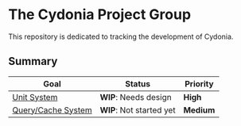 # The Cydonia Project Group

This repository is dedicated to tracking the development of Cydonia.

## Summary

| Goal                                        | Status                   | Priority   |
| ------------------------------------------- | ------------------------ | ---------- |
| [Unit System](goals/unit-system.md)         | **WIP**: Needs design    | **High**   |
| [Query/Cache System](goals/query-system.md) | **WIP**: Not started yet | **Medium** |
